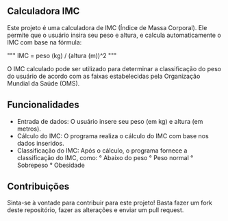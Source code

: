 ## Calculadora IMC ##

Este projeto é uma calculadora de IMC (Índice de Massa Corporal). Ele permite que o usuário insira seu peso e altura, e calcula automaticamente o IMC com base na fórmula:

""" IMC = peso (kg) / (altura (m))^2 """

O IMC calculado pode ser utilizado para determinar a classificação do peso do usuário de acordo com as faixas estabelecidas pela Organização Mundial da Saúde (OMS).

## Funcionalidades ##
 - Entrada de dados: O usuário insere seu peso (em kg) e altura (em metros).
 - Cálculo do IMC: O programa realiza o cálculo do IMC com base nos dados inseridos.
 - Classificação do IMC: Após o cálculo, o programa fornece a classificação do IMC, como:
    ° Abaixo do peso
    ° Peso normal
    ° Sobrepeso
    ° Obesidade

## Contribuições ##
Sinta-se à vontade para contribuir para este projeto! Basta fazer um fork deste repositório, fazer as alterações e enviar um pull request.
